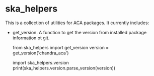 # ska_helpers

This is a collection of utilities for ACA packages.
It currently includes:

- get_version. A function to get the version from installed package information ot git.

    from ska_helpers import get_version
    version = get_version('chandra_aca')
    
    import ska_helpers.version
    print(ska_helpers.version.parse_version(version))
